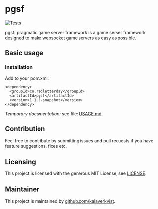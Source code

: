# pgsf
![Tests](https://github.com/red-letter-day/pgsf/workflows/Tests/badge.svg)

pgsf: pragmatic game server framework is a game server framework
designed to make websocket game servers as easy as possible.

## Basic usage

### Installation

Add to your pom.xml:
```
<dependency>
  <groupId>co.redletterday</groupId>
  <artifactId>pgsf</artifactId>
  <version>1.1.0-snapshot</version>
</dependency>
```

*Temporary documentation:* see file: [USAGE.md](USAGE.md).

## Contribution
Feel free to contribute by submitting issues and pull requests if you
have feature suggestions, fixes etc.

## Licensing
This project is licensed with the generous MIT License, see [LICENSE](LICENSE).

## Maintainer
This project is maintained by [github.com/kaiaverkvist](https://github.com/kaiaverkvist).
